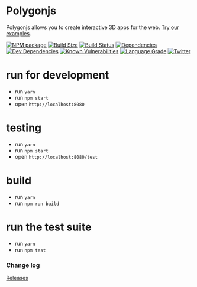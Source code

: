 # Polygonjs

Polygonjs allows you to create interactive 3D apps for the web. [Try our examples](https://polygonjs.com/).

[![NPM package][npm]][npm-url]
[![Build Size][build-size]][build-size-url]
[![Build Status][build-status]][build-status-url]
[![Dependencies][dependencies]][dependencies-url]
[![Dev Dependencies][dev-dependencies]][dev-dependencies-url]
[![Known Vulnerabilities][snyk]][snyk-url]
[![Language Grade][lgtm]][lgtm-url]
[![Twitter](https://img.shields.io/twitter/follow/polygonjs.svg?style=social&label=Follow)](https://twitter.com/intent/follow?screen_name=polygonjs)

# run for development

-   run `yarn`
-   run `npm start`
-   open `http://localhost:8080`

# testing

-   run `yarn`
-   run `npm start`
-   open `http://localhost:8080/test`

# build

-   run `yarn`
-   run `npm run build`

# run the test suite

-   run `yarn`
-   run `npm test`

### Change log

[Releases](https://github.com/polygonjs/polygonjs-engine/releases)

[npm]: https://img.shields.io/npm/v/polygonjs-engine.svg
[npm-url]: https://www.npmjs.com/package/polygonjs-engine
[build-size]: https://badgen.net/bundlephobia/minzip/polygonjs-engine
[build-size-url]: https://bundlephobia.com/result?p=polygonjs-engine
[build-status]: https://travis-ci.org/polygonjs/polygonjs-engine.svg?branch=dev
[build-status-url]: https://travis-ci.org/polygonjs/polygonjs-engine
[dependencies]: https://img.shields.io/david/polygonjs/polygonjs-engine.svg
[dependencies-url]: https://david-dm.org/polygonjs/polygonjs-engine
[dev-dependencies]: https://img.shields.io/david/dev/polygonjs/polygonjs-engine.svg
[dev-dependencies-url]: https://david-dm.org/polygonjs/polygonjs-engine#info=devDependencies
[snyk]: https://snyk.io/test/github/polygonjs/polygonjs-engine/badge.svg?targetFile=package.json
[snyk-url]: https://snyk.io/test/github/polygonjs/polygonjs-engine?targetFile=package.json
[lgtm]: https://img.shields.io/lgtm/grade/javascript/g/polygonjs/polygonjs-engine.svg?label=code%20quality
[lgtm-url]: https://lgtm.com/projects/g/polygonjs/polygonjs-engine/
